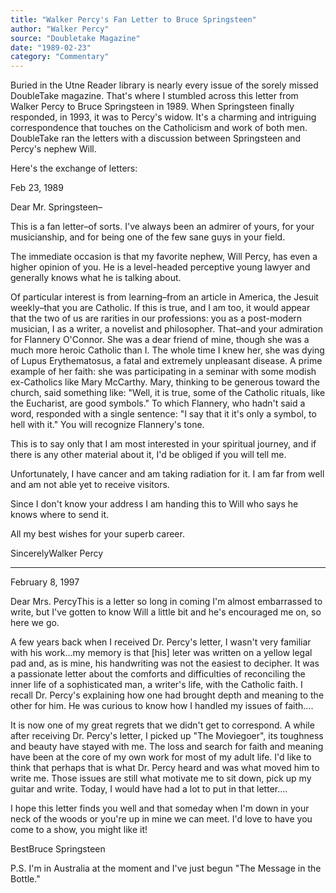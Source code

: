 ```yaml
---
title: "Walker Percy's Fan Letter to Bruce Springsteen"
author: "Walker Percy"
source: "Doubletake Magazine"
date: "1989-02-23"
category: "Commentary"
---
```


Buried in the Utne Reader library is nearly every issue of the sorely missed DoubleTake magazine. That's where I stumbled across this letter from Walker Percy to Bruce Springsteen in 1989. When Springsteen finally responded, in 1993, it was to Percy's widow. It's a charming and intriguing correspondence that touches on the Catholicism and work of both men. DoubleTake ran the letters with a discussion between Springsteen and Percy's nephew Will.

Here's the exchange of letters:

Feb 23, 1989

Dear Mr. Springsteen–

This is a fan letter–of sorts. I've always been an admirer of yours, for your musicianship, and for being one of the few sane guys in your field.

The immediate occasion is that my favorite nephew, Will Percy, has even a higher opinion of you. He is a level-headed perceptive young lawyer and generally knows what he is talking about.

Of particular interest is from learning–from an article in America, the Jesuit weekly–that you are Catholic. If this is true, and I am too, it would appear that the two of us are rarities in our professions: you as a post-modern musician, I as a writer, a novelist and philosopher. That–and your admiration for Flannery O'Connor. She was a dear friend of mine, though she was a much more heroic Catholic than I. The whole time I knew her, she was dying of Lupus Erythematosus, a fatal and extremely unpleasant disease. A prime example of her faith: she was participating in a seminar with some modish ex-Catholics like Mary McCarthy. Mary, thinking to be generous toward the church, said something like: "Well, it is true, some of the Catholic rituals, like the Eucharist, are good symbols." To which Flannery, who hadn't said a word, responded with a single sentence: "I say that it it's only a symbol, to hell with it." You will recognize Flannery's tone.

This is to say only that I am most interested in your spiritual journey, and if there is any other material about it, I'd be obliged if you will tell me.

Unfortunately, I have cancer and am taking radiation for it. I am far from well and am not able yet to receive visitors.

Since I don't know your address I am handing this to Will who says he knows where to send it.

All my best wishes for your superb career.

SincerelyWalker Percy

---

February 8, 1997

Dear Mrs. PercyThis is a letter so long in coming I'm almost embarrassed to write, but I've gotten to know Will a little bit and he's encouraged me on, so here we go.

A few years back when I received Dr. Percy's letter, I wasn't very familiar with his work...my memory is that [his] leter was written on a yellow legal pad and, as is mine, his handwriting was not the easiest to decipher. It was a passionate letter about the comforts and difficulties of reconciling the inner life of a sophisticated man, a writer's life, with the Catholic faith. I recall Dr. Percy's explaining how one had brought depth and meaning to the other for him. He was curious to know how I handled my issues of faith....

It is now one of my great regrets that we didn't get to correspond. A while after receiving Dr. Percy's letter, I picked up "The Moviegoer", its toughness and beauty have stayed with me. The loss and search for faith and meaning have been at the core of my own work for most of my adult life. I'd like to think that perhaps that is what Dr. Percy heard and was what moved him to write me. Those issues are still what motivate me to sit down, pick up my guitar and write. Today, I would have had a lot to put in that letter....

I hope this letter finds you well and that someday when I'm down in your neck of the woods or you're up in mine we can meet. I'd love to have you come to a show, you might like it!

BestBruce Springsteen

P.S. I'm in Australia at the moment and I've just begun "The Message in the Bottle."

